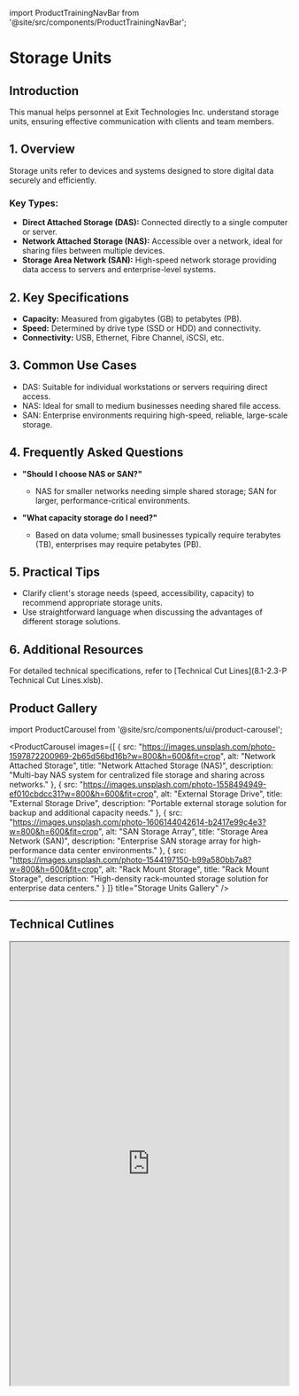 import ProductTrainingNavBar from '@site/src/components/ProductTrainingNavBar';

<ProductTrainingNavBar />

# Storage Units

## Introduction
This manual helps personnel at Exit Technologies Inc. understand storage units, ensuring effective communication with clients and team members.

## 1. Overview
Storage units refer to devices and systems designed to store digital data securely and efficiently.

### Key Types:
- **Direct Attached Storage (DAS):** Connected directly to a single computer or server.
- **Network Attached Storage (NAS):** Accessible over a network, ideal for sharing files between multiple devices.
- **Storage Area Network (SAN):** High-speed network storage providing data access to servers and enterprise-level systems.

## 2. Key Specifications
- **Capacity:** Measured from gigabytes (GB) to petabytes (PB).
- **Speed:** Determined by drive type (SSD or HDD) and connectivity.
- **Connectivity:** USB, Ethernet, Fibre Channel, iSCSI, etc.

## 3. Common Use Cases
- DAS: Suitable for individual workstations or servers requiring direct access.
- NAS: Ideal for small to medium businesses needing shared file access.
- SAN: Enterprise environments requiring high-speed, reliable, large-scale storage.

## 4. Frequently Asked Questions
- **"Should I choose NAS or SAN?"**
  - NAS for smaller networks needing simple shared storage; SAN for larger, performance-critical environments.

- **"What capacity storage do I need?"**
  - Based on data volume; small businesses typically require terabytes (TB), enterprises may require petabytes (PB).

## 5. Practical Tips
- Clarify client's storage needs (speed, accessibility, capacity) to recommend appropriate storage units.
- Use straightforward language when discussing the advantages of different storage solutions.

## 6. Additional Resources
For detailed technical specifications, refer to [Technical Cut Lines](8.1-2.3-P Technical Cut Lines.xlsb).

## Product Gallery

import ProductCarousel from '@site/src/components/ui/product-carousel';

<ProductCarousel 
  images={[
    {
      src: "https://images.unsplash.com/photo-1597872200969-2b65d56bd16b?w=800&h=600&fit=crop",
      alt: "Network Attached Storage",
      title: "Network Attached Storage (NAS)",
      description: "Multi-bay NAS system for centralized file storage and sharing across networks."
    },
    {
      src: "https://images.unsplash.com/photo-1558494949-ef010cbdcc31?w=800&h=600&fit=crop",
      alt: "External Storage Drive",
      title: "External Storage Drive",
      description: "Portable external storage solution for backup and additional capacity needs."
    },
    {
      src: "https://images.unsplash.com/photo-1606144042614-b2417e99c4e3?w=800&h=600&fit=crop",
      alt: "SAN Storage Array",
      title: "Storage Area Network (SAN)",
      description: "Enterprise SAN storage array for high-performance data center environments."
    },
    {
      src: "https://images.unsplash.com/photo-1544197150-b99a580bb7a8?w=800&h=600&fit=crop",
      alt: "Rack Mount Storage",
      title: "Rack Mount Storage",
      description: "High-density rack-mounted storage solution for enterprise data centers."
    }
  ]}
  title="Storage Units Gallery"
/>

---

## Technical Cutlines

<iframe
  src="https://docs.google.com/spreadsheets/d/e/2PACX-1vRBKY_e6e1XBdjLn4WTFw5W5o5j8lyFAAsApDK6FXAvNri0Wh5QAVNY3hFJZTjNdg/pubhtml?widget=true&headers=false&gid=708310103&single=true"
  width="100%"
  height="800"
  style={{ border: 'none', borderRadius: '8px' }}
  title="Technical Cutlines"
  allowFullScreen
></iframe>

